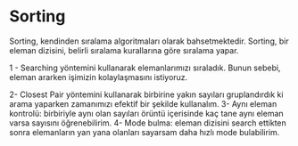 # Sorting

Sorting, kendinden sıralama algoritmaları olarak bahsetmektedir. Sorting, bir eleman dizisini, belirli sıralama kurallarına göre sıralama yapar.

1 - Searching yöntemini kullanarak elemanlarımızı sıraladık. Bunun sebebi, eleman ararken işimizin kolaylaşmasını istiyoruz.

2- Closest Pair yöntemini kullanarak birbirine yakın sayıları gruplandırdık ki arama yaparken zamanımızı efektif bir şekilde kullanalım.
3- Aynı eleman kontrolü: birbiriyle aynı olan sayıları örüntü içerisinde kaç tane aynı eleman varsa sayısını öğrenebilirim.
4- Mode bulma: eleman dizisini search ettikten sonra elemanların yan yana olanları sayarsam daha hızlı mode bulabilirim.
